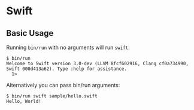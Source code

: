 # Swift

## Basic Usage

Running `bin/run` with no arguments will run `swift`:

```
$ bin/run
Welcome to Swift version 3.0-dev (LLVM 8fcf602916, Clang cf0a734990, Swift 000d413a62). Type :help for assistance.
  1>
```

Alternatively you can pass bin/run arguments:

```
$ bin/run swift sample/hello.swift
Hello, World!
```
